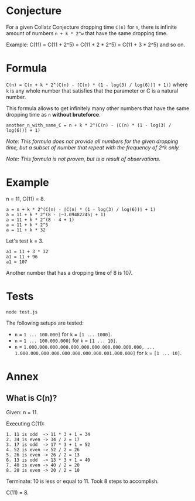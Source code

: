 # Conjecture

For a given Collatz Conjecture dropping time `C(n)` for `n`, there is infinite amount of numbers `n + k * 2^w` that have the same dropping time.

Example: C(11) = C(11 + 2^5) = C(11 + 2 * 2^5) = C(11 + 3 * 2^5) and so on.

# Formula

`C(n) = C(n + k * 2^(C(n) - ⌈C(n) * (1 - log(3) / log(6))⌉ + 1))` where `k` is any whole number that satisfies that the parameter or C is a natural number.

This formula allows to get infinitely many other numbers that have the same dropping time as `n` **without bruteforce**.

`another_n_with_same_C = n + k * 2^(C(n) - ⌈C(n) * (1 - log(3) / log(6))⌉ + 1)`

*Note: This formula does not provide all numbers for the given dropping time, but a subset of number that repeat with the frequency of 2^k only.*

*Note: This formula is not proven, but is a result of observations.*

# Example

n = 11, C(11) = 8.

```
a = n + k * 2^(C(n) - ⌈C(n) * (1 - log(3) / log(6))⌉ + 1)
a = 11 + k * 2^(8 - ⌈~3.09482245⌉ + 1)
a = 11 + k * 2^(8 - 4 + 1)
a = 11 + k * 2^5
a = 11 + k * 32
```

Let's test k = 3.

```
a1 = 11 + 3 * 32
a1 = 11 + 96
a1 = 107
```

Another number that has a dropping time of 8 is 107.

# Tests
```
node test.js
```

The following setups are tested:

- `n` = `1 ... 100.000]` for `k` = `[1 ... 1000]`.
- `n` = `1 ... 100.000.000]` for `k` = `[1 ... 10]`.
- `n` = `1.000.000.000.000.000.000.000.000.000.000.000, ... 1.000.000.000.000.000.000.000.000.001.000.000]` for `k` = `[1 ... 10]`.

# Annex

## What is C(n)?

Given: n = 11.

Executing C(11):

```
1. 11 is odd  -> 11 * 3 + 1 = 34
2. 34 is even -> 34 / 2 = 17
3. 17 is odd  -> 17 * 3 + 1 = 52
4. 52 is even -> 52 / 2 = 26
5. 26 is even -> 26 / 2 = 13
6. 13 is odd  -> 13 * 3 + 1 = 40
7. 40 is even -> 40 / 2 = 20
8. 20 is even -> 20 / 2 = 10
```

Terminate: 10 is less or equal to 11. Took 8 steps to accomplish.

C(11) = 8.


